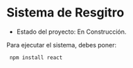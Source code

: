 <h1>Sistema de Resgitro</h1>

- Estado del proyecto: En Construcción.

Para ejecutar el sistema, debes poner:

``` npm install react```
